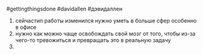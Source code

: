 #gettingthingsdone #davidallen #дэвидаллен
1) сейчастип работы изменился нужно уметь в больше сфер особенно в офисе
2) нужно как можно чаще освобождать свой мозг от того, чтобы из-за чего-то тревожиться и превращать это в реальную задачу
3) 